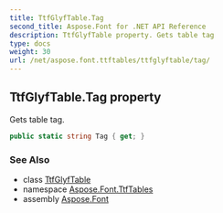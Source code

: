 ```yaml
---
title: TtfGlyfTable.Tag
second_title: Aspose.Font for .NET API Reference
description: TtfGlyfTable property. Gets table tag
type: docs
weight: 30
url: /net/aspose.font.ttftables/ttfglyftable/tag/
---
```

## TtfGlyfTable.Tag property

Gets table tag.

```csharp
public static string Tag { get; }
```

### See Also

* class [TtfGlyfTable](../)
* namespace [Aspose.Font.TtfTables](../../../aspose.font.ttftables/)
* assembly [Aspose.Font](../../../)


